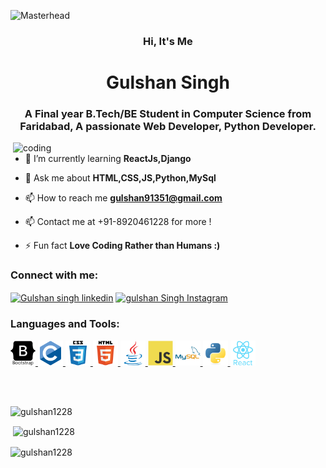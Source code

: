 
![Masterhead](https://media.giphy.com/media/tJDz8mPYyUJZ1Pg9fA/giphy.gif?cid=ecf05e470p4cj9ujcpccax6xvb5rlnflowm05u4rf2obzkpt&ep=v1_gifs_search&rid=giphy.gif&ct=g)

<h3 align="center">Hi, It's Me</h3>
<h1 align="center">Gulshan Singh  </h1>
<h3 align="center">A Final year B.Tech/BE Student in Computer Science from Faridabad, A passionate Web Developer, Python Developer.</h3>
<img src="https://static.vecteezy.com/system/resources/previews/002/214/642/original/web-designer-and-programmer-free-vector.jpg" width="500px" alt="coding" align="right"/>

- 🌱 I’m currently learning **ReactJs,Django**

- 💬 Ask me about **HTML,CSS,JS,Python,MySql**

- 📫 How to reach me **gulshan91351@gmail.com**

- 📫 Contact me at +91-8920461228 for more ! 

- ⚡ Fun fact **Love Coding Rather than Humans :)**

<h3 align="left">Connect with me:</h3>
<p align="left">
<a href="[https://www.linkedin.com/in/gulshan-singh356b50218](https://www.linkedin.com/in/gulshan-singh-356b50218/)" target="blank"><img align="center" src="https://raw.githubusercontent.com/rahuldkjain/github-profile-readme-generator/master/src/images/icons/Social/linked-in-alt.svg" alt="Gulshan singh linkedin" height="30" width="40" /></a>
<a href="https://instagram.com/gulshan.singh01" target="blank"><img align="center" src="https://raw.githubusercontent.com/rahuldkjain/github-profile-readme-generator/master/src/images/icons/Social/instagram.svg" alt="gulshan Singh Instagram" height="30" width="40" /></a>
</p>

<h3 align="left">Languages and Tools:</h3>
<p align="left"> <a href="https://getbootstrap.com" target="_blank" rel="noreferrer"> <img src="https://raw.githubusercontent.com/devicons/devicon/master/icons/bootstrap/bootstrap-plain-wordmark.svg" alt="bootstrap" width="40" height="40"/> </a> <a href="https://www.cprogramming.com/" target="_blank" rel="noreferrer"> <img src="https://raw.githubusercontent.com/devicons/devicon/master/icons/c/c-original.svg" alt="c" width="40" height="40"/> </a> <a href="https://www.w3schools.com/css/" target="_blank" rel="noreferrer"> <img src="https://raw.githubusercontent.com/devicons/devicon/master/icons/css3/css3-original-wordmark.svg" alt="css3" width="40" height="40"/> </a> <a href="https://www.w3.org/html/" target="_blank" rel="noreferrer"> <img src="https://raw.githubusercontent.com/devicons/devicon/master/icons/html5/html5-original-wordmark.svg" alt="html5" width="40" height="40"/> </a> <a href="https://www.java.com" target="_blank" rel="noreferrer"> <img src="https://raw.githubusercontent.com/devicons/devicon/master/icons/java/java-original.svg" alt="java" width="40" height="40"/> </a> <a href="https://developer.mozilla.org/en-US/docs/Web/JavaScript" target="_blank" rel="noreferrer"> <img src="https://raw.githubusercontent.com/devicons/devicon/master/icons/javascript/javascript-original.svg" alt="javascript" width="40" height="40"/> </a>  <a href="https://www.mysql.com/" target="_blank" rel="noreferrer"> <img src="https://raw.githubusercontent.com/devicons/devicon/master/icons/mysql/mysql-original-wordmark.svg" alt="mysql" width="40" height="40"/> </a>  <a href="https://www.python.org" target="_blank" rel="noreferrer"> <img src="https://raw.githubusercontent.com/devicons/devicon/master/icons/python/python-original.svg" alt="python" width="40" height="40"/> </a> <a href="https://reactjs.org/" target="_blank" rel="noreferrer"> <img src="https://raw.githubusercontent.com/devicons/devicon/master/icons/react/react-original-wordmark.svg" alt="react" width="40" height="40"/> </a> </p>
<br/><br/>
<p><img align="left" src="https://github-readme-stats.vercel.app/api/top-langs?username=gulshan1228&show_icons=true&locale=en&layout=compact" alt="gulshan1228" /></p>
<br>
<p>&nbsp;<img align="center" src="https://github-readme-stats.vercel.app/api?username=gulshan1228&show_icons=true&locale=en" alt="gulshan1228" /></p>

<p><img align="center" src="https://github-readme-streak-stats.herokuapp.com/?user=gulshan1228&" alt="gulshan1228" /></p>


<!---
Gulshan1228/Gulshan1228 is a ✨ special ✨ repository because its `README.md` (this file) appears on your GitHub profile.
You can click the Preview link to take a look at your changes.
--->
